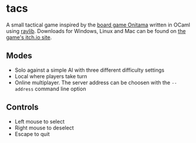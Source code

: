 # tacs

A small tactical game inspired by the [board game Onitama](https://www.arcanewonders.com/game/onitama/) written in OCaml using [raylib](https://github.com/tjammer/raylib-ocaml).
Downloads for Windows, Linux and Mac can be found on [the game's itch.io site](https://tjammer.itch.io/tacs).

## Modes
* Solo against a simple AI with three different difficulty settings
* Local where players take turn
* Online multiplayer. The server address can be choosen with the `--address` command line option

## Controls
* Left mouse to select
* Right mouse to deselect
* Escape to quit
